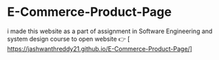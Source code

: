 # E-Commerce-Product-Page

i made this website as a part of assignment in Software Engineering and system design course
to open website 👉 [ https://jashwanthreddy21.github.io/E-Commerce-Product-Page/]
